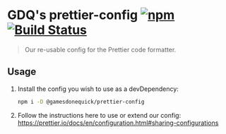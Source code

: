 # GDQ's prettier-config [![npm](https://img.shields.io/npm/v/@gamesdonequick/prettier-config.svg)](https://www.npmjs.com/package/@gamesdonequick/prettier-config) [![Build Status](https://dev.azure.com/gamesdonequick/prettier-config/_apis/build/status/GamesDoneQuick.prettier-config?branchName=master)](https://dev.azure.com/gamesdonequick/prettier-config/_build/latest?definitionId=5&branchName=master)

> Our re-usable config for the Prettier code formatter.

## Usage

1. Install the config you wish to use as a devDependency:

   ```bash
   npm i -D @gamesdonequick/prettier-config
   ```

2. Follow the instructions here to use or extend our config: https://prettier.io/docs/en/configuration.html#sharing-configurations
